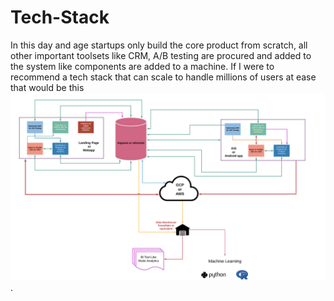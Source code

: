 # Tech-Stack

In this day and age startups only build the core product from scratch, all other important toolsets like CRM, A/B testing are procured and added to the system like components are added to a machine. If I were to recommend a tech stack that can scale to handle millions of users at ease that would be this![](https://github.com/cdevairakkam7/Tech-Stack/blob/master/Architecture.png).

